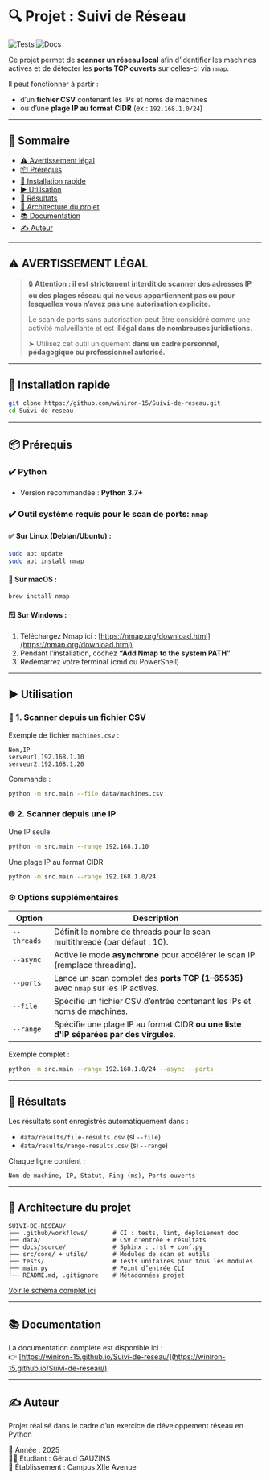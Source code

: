 # 🔍 Projet : Suivi de Réseau

![Tests](https://github.com/winiron-15/Suivi-de-reseau/actions/workflows/tests.yml/badge.svg)
![Docs](https://github.com/winiron-15/Suivi-de-reseau/actions/workflows/deploy-doc.yml/badge.svg)

Ce projet permet de **scanner un réseau local** afin d’identifier les machines actives et de détecter les **ports TCP ouverts** sur celles-ci via `nmap`.

Il peut fonctionner à partir :
- d’un **fichier CSV** contenant les IPs et noms de machines
- ou d’une **plage IP au format CIDR** (ex : `192.168.1.0/24`)

---

## 🧭 Sommaire

- [⚠️ Avertissement légal](#️-avertissement-légal)
- [📦 Prérequis](#-prérequis)
- [🚀 Installation rapide](#-installation-rapide)
- [▶️ Utilisation](#️-utilisation)
- [💾 Résultats](#-résultats)
- [🧱 Architecture du projet](#-architecture-du-projet)
- [📚 Documentation](#-documentation)
- [✍️ Auteur](#️-auteur)

---

## ⚠️ AVERTISSEMENT LÉGAL

> 🔒 **Attention : il est strictement interdit de scanner des adresses IP ou des plages réseau qui ne vous appartiennent pas ou pour lesquelles vous n’avez pas une autorisation explicite.**
>
> Le scan de ports sans autorisation peut être considéré comme une activité malveillante et est **illégal dans de nombreuses juridictions**.
>
> ➤ Utilisez cet outil uniquement **dans un cadre personnel, pédagogique ou professionnel autorisé.**

---

## 🚀 Installation rapide

```bash
git clone https://github.com/winiron-15/Suivi-de-reseau.git
cd Suivi-de-reseau
```
---

## 📦 Prérequis

### ✔️ Python

- Version recommandée : **Python 3.7+**

### ✔️ Outil système requis pour le scan de ports: `nmap`

#### ✅ Sur Linux (Debian/Ubuntu) :

```bash
sudo apt update
sudo apt install nmap
```

#### 🍏 Sur macOS :

```bash
brew install nmap
```

#### 🪟 Sur Windows :

1. Téléchargez Nmap ici : [https://nmap.org/download.html](https://nmap.org/download.html)
2. Pendant l’installation, cochez **“Add Nmap to the system PATH”**
3. Redémarrez votre terminal (cmd ou PowerShell)

---

## ▶️ Utilisation

### 📁 1. Scanner depuis un fichier CSV

Exemple de fichier `machines.csv` :

```csv
Nom,IP
serveur1,192.168.1.10
serveur2,192.168.1.20
```

Commande :

```bash
python -m src.main --file data/machines.csv
```

### 🌐 2. Scanner depuis une IP
Une IP seule
```bash
python -m src.main --range 192.168.1.10
```
Une plage IP au format CIDR

```bash
python -m src.main --range 192.168.1.0/24
```

### ⚙️ Options supplémentaires

| Option         | Description                                                                 |
|----------------|-----------------------------------------------------------------------------|
| `--threads`    | Définit le nombre de threads pour le scan multithreadé (par défaut : 10).   |
| `--async`      | Active le mode **asynchrone** pour accélérer le scan IP (remplace threading).|
| `--ports`      | Lance un scan complet des **ports TCP (1–65535)** avec `nmap` sur les IP actives. |
| `--file`       | Spécifie un fichier CSV d’entrée contenant les IPs et noms de machines.     |
| `--range`      | Spécifie une plage IP au format CIDR **ou une liste d'IP séparées par des virgules**. |


Exemple complet :

```bash
python -m src.main --range 192.168.1.0/24 --async --ports
```

---

## 💾 Résultats

Les résultats sont enregistrés automatiquement dans :
- `data/results/file-results.csv` (si `--file`)
- `data/results/range-results.csv` (si `--range`)

Chaque ligne contient :
```
Nom de machine, IP, Statut, Ping (ms), Ports ouverts
```

---

## 🧱 Architecture du projet

```
SUIVI-DE-RESEAU/
├── .github/workflows/       # CI : tests, lint, déploiement doc
├── data/                    # CSV d'entrée + résultats
├── docs/source/             # Sphinx : .rst + conf.py
├── src/core/ + utils/       # Modules de scan et outils
├── tests/                   # Tests unitaires pour tous les modules
├── main.py                  # Point d’entrée CLI
└── README.md, .gitignore    # Métadonnées projet
```
[Voir le schéma complet ici](structure.md)

---

## 📚 Documentation

La documentation complète est disponible ici :  
👉 [https://winiron-15.github.io/Suivi-de-reseau/](https://winiron-15.github.io/Suivi-de-reseau/)

---
## ✍️ Auteur

Projet réalisé dans le cadre d’un exercice de développement réseau en Python  

📅 Année : 2025  
👨‍🎓 Étudiant : Géraud GAUZINS    
🏫 Établissement : Campus XIIe Avenue
